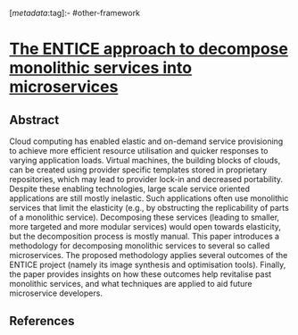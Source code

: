 <!-- deno-fmt-ignore-start -->

[_metadata_:tag]:- #other-framework

<!-- deno-fmt-ignore-end -->

# [The ENTICE approach to decompose monolithic services into microservices](https://doi.org/10.1109/HPCSim.2016.7568389)

## Abstract

Cloud computing has enabled elastic and on-demand service provisioning to
achieve more efficient resource utilisation and quicker responses to varying
application loads. Virtual machines, the building blocks of clouds, can be
created using provider specific templates stored in proprietary repositories,
which may lead to provider lock-in and decreased portability. Despite these
enabling technologies, large scale service oriented applications are still
mostly inelastic. Such applications often use monolithic services that limit the
elasticity (e.g., by obstructing the replicability of parts of a monolithic
service). Decomposing these services (leading to smaller, more targeted and more
modular services) would open towards elasticity, but the decomposition process
is mostly manual. This paper introduces a methodology for decomposing monolithic
services to several so called microservices. The proposed methodology applies
several outcomes of the ENTICE project (namely its image synthesis and
optimisation tools). Finally, the paper provides insights on how these outcomes
help revitalise past monolithic services, and what techniques are applied to aid
future microservice developers.

## References
